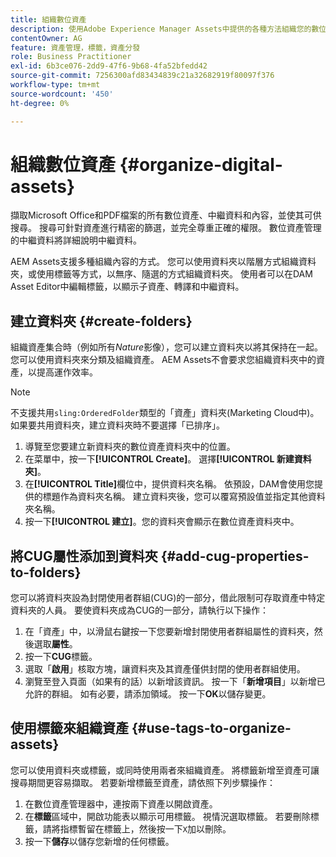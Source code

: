 ```yaml
---
title: 組織數位資產
description: 使用Adobe Experience Manager Assets中提供的各種方法組織您的數位資產。
contentOwner: AG
feature: 資產管理，標籤，資產分發
role: Business Practitioner
exl-id: 6b3ce076-2dd9-47f6-9b68-4fa52bfedd42
source-git-commit: 7256300afd83434839c21a32682919f80097f376
workflow-type: tm+mt
source-wordcount: '450'
ht-degree: 0%

---
```


# 組織數位資產 {#organize-digital-assets}

擷取Microsoft Office和PDF檔案的所有數位資產、中繼資料和內容，並使其可供搜尋。 搜尋可針對資產進行精密的篩選，並完全尊重正確的權限。 數位資產管理的中繼資料將詳細說明中繼資料。

AEM Assets支援多種組織內容的方式。 您可以使用資料夾以階層方式組織資料夾，或使用標籤等方式，以無序、隨選的方式組織資料夾。 使用者可以在DAM Asset Editor中編輯標籤，以顯示子資產、轉譯和中繼資料。

## 建立資料夾 {#create-folders}

組織資產集合時（例如所有&#x200B;*Nature*&#x200B;影像），您可以建立資料夾以將其保持在一起。 您可以使用資料夾來分類及組織資產。 AEM Assets不會要求您組織資料夾中的資產，以提高運作效率。

>[!NOTE]
>
>不支援共用`sling:OrderedFolder`類型的「資產」資料夾(Marketing Cloud中)。 如果要共用資料夾，建立資料夾時不要選擇「已排序」。

1. 導覽至您要建立新資料夾的數位資產資料夾中的位置。
1. 在菜單中，按一下&#x200B;**[!UICONTROL Create]**。 選擇&#x200B;**[!UICONTROL 新建資料夾]**。
1. 在&#x200B;**[!UICONTROL Title]**&#x200B;欄位中，提供資料夾名稱。 依預設，DAM會使用您提供的標題作為資料夾名稱。 建立資料夾後，您可以覆寫預設值並指定其他資料夾名稱。
1. 按一下&#x200B;**[!UICONTROL 建立]**。您的資料夾會顯示在數位資產資料夾中。

## 將CUG屬性添加到資料夾 {#add-cug-properties-to-folders}

您可以將資料夾設為封閉使用者群組(CUG)的一部分，借此限制可存取資產中特定資料夾的人員。 要使資料夾成為CUG的一部分，請執行以下操作：

1. 在「資產」中，以滑鼠右鍵按一下您要新增封閉使用者群組屬性的資料夾，然後選取&#x200B;**屬性**。
1. 按一下&#x200B;**CUG**&#x200B;標籤。
1. 選取「**啟用**」核取方塊，讓資料夾及其資產僅供封閉的使用者群組使用。
1. 瀏覽至登入頁面（如果有的話）以新增該資訊。 按一下「**新增項目**」以新增已允許的群組。 如有必要，請添加領域。 按一下&#x200B;**OK**&#x200B;以儲存變更。

## 使用標籤來組織資產 {#use-tags-to-organize-assets}

您可以使用資料夾或標籤，或同時使用兩者來組織資產。 將標籤新增至資產可讓搜尋期間更容易擷取。 若要新增標籤至資產，請依照下列步驟操作：

1. 在數位資產管理器中，連按兩下資產以開啟資產。
1. 在&#x200B;**標籤**&#x200B;區域中，開啟功能表以顯示可用標籤。 視情況選取標籤。 若要刪除標籤，請將指標暫留在標籤上，然後按一下`X`加以刪除。
1. 按一下&#x200B;**儲存**&#x200B;以儲存您新增的任何標籤。
